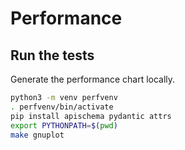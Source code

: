 Performance
===========

Run the tests
-------------

Generate the performance chart locally.

```bash
python3 -m venv perfvenv
. perfvenv/bin/activate
pip install apischema pydantic attrs
export PYTHONPATH=$(pwd)
make gnuplot
```
